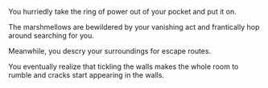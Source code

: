 You hurriedly take the ring of power out of your pocket and put it on.

The marshmellows are bewildered by your vanishing act and frantically hop
around searching for you.

Meanwhile, you descry your surroundings for escape routes.

You eventually realize that tickling the walls makes the whole room to rumble and cracks start appearing in the walls.
